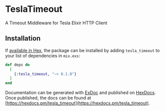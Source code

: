 # TeslaTimeout

A Timeout Middleware for Tesla Elixir HTTP Client

## Installation

If [available in Hex](https://hex.pm/docs/publish), the package can be installed
by adding `tesla_timeout` to your list of dependencies in `mix.exs`:

```elixir
def deps do
  [
    {:tesla_timeout, "~> 0.1.0"}
  ]
end
```

Documentation can be generated with [ExDoc](https://github.com/elixir-lang/ex_doc)
and published on [HexDocs](https://hexdocs.pm). Once published, the docs can
be found at [https://hexdocs.pm/tesla_timeout](https://hexdocs.pm/tesla_timeout).


